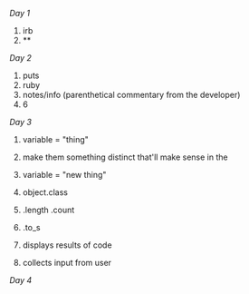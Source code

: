 *Day 1*
1. irb
2. **

*Day 2*
1. puts
2. ruby
3. notes/info (parenthetical commentary from the developer)
4. 6

*Day 3*
1. variable = "thing"
2. make them something distinct that'll make sense in the
3. variable = "new thing"

1. object.class
2. .length .count
3. .to_s

1. displays results of code
2. collects input from user

*Day 4*
